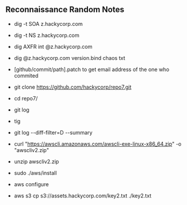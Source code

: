 ## Reconnaissance Random Notes

- dig -t SOA z.hackycorp.com
- dig -t NS z.hackycorp.com
- dig AXFR int @z.hackycorp.com
- dig @z.hackycorp.com version.bind chaos txt

- [github/commit/path].patch to get email address of the one who commited
- git clone https://github.com/hackycorp/repo7.git
- cd repo7/
- git log
- tig
- git log --diff-filter=D --summary

- curl "https://awscli.amazonaws.com/awscli-exe-linux-x86_64.zip" -o "awscliv2.zip"
- unzip awscliv2.zip
- sudo ./aws/install
- aws configure
- aws s3 cp s3://assets.hackycorp.com/key2.txt ./key2.txt
